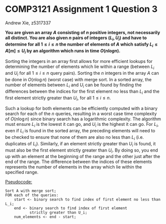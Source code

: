 # COMP3121 Assignment 1 Question 3

Andrew Xie, z5317337

**You are given an array $A$ consisting of $n$ positive integers, not necessarily all distinct. You are also given $n$ pairs of integers $(L_i, U_i)$ and have to determine for all $1 \leq i \leq n$ the number of elements of $A$ which satisfy $L_i \leq A[m] \leq U_i$ by an algorithm which runs in time $O(n log n)$.**

Sorting the integers in an array first allows for more efficient lookups for determining the number of elements which lie within a range (between $L_i$ and $U_i$ for all $1 \leq i \leq n$ query pairs). Sorting the $n$ integers in the array $A$ can be done in $O(n \log n)$ (worst case) with merge sort. In a sorted array, the number of elements between $L_i$ and $U_i$ can be found by finding the differences between the indices for the first element no less than $L_i$ and the first element strictly greater than $U_i$, for all $1 \leq i \leq n$.

Such a lookup for both elements can be efficiently computed with a binary search for each of the $n$ queries, resulting in a worst case time complexity of $O(n \log n)$ since binary search has a logarithmic complexity. The algorithm must ensure $L_i$ is the lowest it can go, and $U_i$ is the highest it can go. For $L_i$, even if $L_i$ is found in the sorted array, the preceding elements will need to be checked to ensure that none of them are also no less than $L_i$ (i.e. duplicates of $L_i$). Similarly, if an element strictly greater than $U_i$ is found, it must also be the first element strictly greater than $U_i$. By doing so, you end up with an element at the beginning of the range and the other just after the end of the range. The difference between the indices of these elements represents the number of elements in the array which lie within the specified range.

<u>Pseudocode:</u>

```pseudocode
Sort A with merge sort;
FOR each of the queries:
    start <- binary search to find index of first element no less than L_i;
    end <- binary search to find index of first element
           strictly greater than U_i;
    num_elements <- end - start;
```

